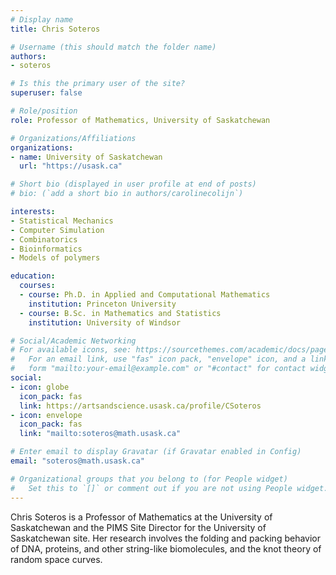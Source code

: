 ```yaml
---
# Display name
title: Chris Soteros

# Username (this should match the folder name)
authors:
- soteros

# Is this the primary user of the site?
superuser: false

# Role/position
role: Professor of Mathematics, University of Saskatchewan

# Organizations/Affiliations
organizations:
- name: University of Saskatchewan
  url: "https://usask.ca"

# Short bio (displayed in user profile at end of posts)
# bio: (`add a short bio in authors/carolinecolijn`)

interests:
- Statistical Mechanics
- Computer Simulation
- Combinatorics
- Bioinformatics
- Models of polymers

education:
  courses:
  - course: Ph.D. in Applied and Computational Mathematics
    institution: Princeton University
  - course: B.Sc. in Mathematics and Statistics
    institution: University of Windsor

# Social/Academic Networking
# For available icons, see: https://sourcethemes.com/academic/docs/page-builder/#icons
#   For an email link, use "fas" icon pack, "envelope" icon, and a link in the
#   form "mailto:your-email@example.com" or "#contact" for contact widget.
social:
- icon: globe
  icon_pack: fas
  link: https://artsandscience.usask.ca/profile/CSoteros
- icon: envelope
  icon_pack: fas
  link: "mailto:soteros@math.usask.ca"

# Enter email to display Gravatar (if Gravatar enabled in Config)
email: "soteros@math.usask.ca"

# Organizational groups that you belong to (for People widget)
#   Set this to `[]` or comment out if you are not using People widget.
---
```

Chris Soteros is a Professor of Mathematics at the University of Saskatchewan
and the PIMS Site Director for the University of Saskatchewan site.  Her
research involves the folding and packing behavior of DNA, proteins, and other
string-like biomolecules, and the knot theory of random space curves.

